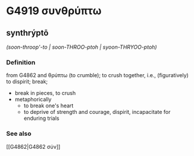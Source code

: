 # G4919 συνθρύπτω

## synthrýptō

_(soon-throop'-to | soon-THROO-ptoh | syoon-THRYOO-ptoh)_

### Definition

from G4862 and θρύπτω (to crumble); to crush together, i.e., (figuratively) to dispirit; break; 

- break in pieces, to crush
- metaphorically
  - to break one's heart
  - to deprive of strength and courage, dispirit, incapacitate for enduring trials

### See also

[[G4862|G4862 σύν]]
